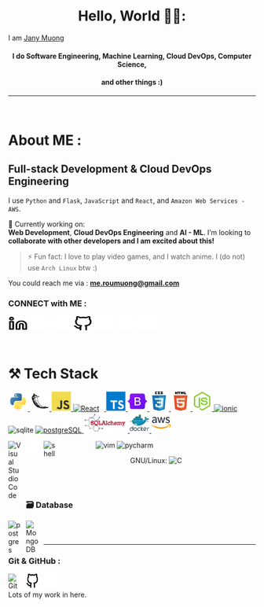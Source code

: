<!-- Hi, I am Jany Muong 👋🏿 -->

<h1 align="center">Hello, World 👋🏿:</h1>

I am [Jany Muong](https://www.github.com/janymuong/)

<h4 align="center">I do Software Engineering, Machine Learning, Cloud DevOps, Computer Science,
</h4>
<h4 align="center">and other things :)
</h4>

---
#  &nbsp;  <br> About ME :

## Full-stack Development & Cloud DevOps Engineering

I use `Python` and `Flask`, `JavaScript` and `React`, and `Amazon Web Services - AWS`.

🌱 Currently working on:       
**Web Development**, **Cloud DevOps Engineering** and **AI - ML**. I’m looking to **collaborate with other developers and I am excited about this!**


> ⚡ Fun fact: I love to play video games, and I watch anime. I (do not) use `Arch Linux` btw :)

You could reach me via : **me.roumuong@gmail.com**

### CONNECT with ME :


<p align="left">

<a href="https://www.linkedin.com/in/janymuong/#gh-light-mode-only" target="blank"><img align="center" src="./img_icons/linkedin-light.svg" alt="@janymuong" height="30" width="40" /></a> 
<a href="https://www.linkedin.com/in/janymuong/#gh-dark-mode-only" target="blank"><img align="center" src="./img_icons/linkedin-dark.svg" alt="@janymuong" height="30" width="40" /></a>
<a href="#" target="blank"><img align="center" src="./img_icons/youtube-dark.svg" alt="@janymuong" height="30" width="40" /></a> 
<a href="https://github.com/janymuong/janymuong/#gh-light-mode-only" target="blank"><img align="center" src="./img_icons/github-light.svg" alt="@janymuong" height="30" width="40" /></a> 
<a href="https://github.com/janymuong/janymuong/#gh-dark-mode-only" target="blank"><img align="center" src="./img_icons/github-dark.svg" alt="@janymuong" height="30" width="40" /></a> 
<a href="https://instagram.com/jany_muong/#gh-dark-mode-only" target="blank"><img align="center" src="./img_icons/instagram-dark.svg" alt="janymuong" height="30" width="40" /></a>
<a href="https://twitter.com/janymuong/#gh-dark-mode-only" target="blank"><img align="center" src="./img_icons/twitter-dark.svg" alt="janymuong" height="30" width="40" /></a>
 <!--<a href="https://twitter.com/janymuong/#gh-light-mode-only" target="blank"><img align="center" src="./img_icons/twitter-light.svg" alt="@janymuong" height="30" width="40" /></a> 
<a href="https://twitter.com/janymuong/#gh-dark-mode-only" target="blank"><img align="center" src="./img_icons/twitter-dark.svg" alt="@janymuong" height="30" width="40" /></a> 
<a href="https://www.instagram.com/jany_muong/#gh-light-mode-only" target="blank"><img align="center" src="./img_icons/instagram-light.svg" alt="@janymuong" height="30" width="40" /></a> 
<a href="https://www.instagram.com/jany_muong/#gh-dark-mode-only" target="blank"><img align="center" src="./img_icons/instagram-dark.svg" alt="@janymuong" height="30" width="40" /></a>
--> 
</p>

 <!--
 <a href="#" target="blank"><img align="center" src="https://cdn.jsdelivr.net/npm/simple-icons@3.0.1/icons/youtube.svg" alt="janymuong" height="30" width="40" /></a>
<a href="mailto:me.roumuong@gmail.com" target="blank"><img align="center" src="https://cdn.jsdelivr.net/npm/simple-icons@3.0.1/icons/gmail.svg" alt="janymuong" height="30" width="40" /></a>
<a href="https://twitter.com/janymuong/" target="blank">
 <img align="center" src="https://cdn.jsdelivr.net/npm/simple-icons@3.0.1/icons/twitter.svg" alt="janymuong" height="30" width="40" />
 </a>
<a href="https://www.instagram.com/jany_muong" target="blank"><img align="center" src="https://cdn.jsdelivr.net/npm/simple-icons@3.0.1/icons/instagram.svg" alt="janymuong" height="30" width="40" /></a>
</p>

[![website](./img_icons/linkedin-light.svg)](https://www.linkedin.com/in/janymuong/#gh-light-mode-only)
[![website](./img_icons/linkedin-dark.svg)](https://www.linkedin.com/in/janymuong//#gh-dark-mode-only)
&nbsp;&nbsp;
[![website](./img_icons/twitter-light.svg)](https://twitter.com/janymuong#gh-light-mode-only)
[![website](./img_icons/twitter-dark.svg)](https://twitter.com/janymuong#gh-dark-mode-only)
&nbsp;&nbsp;
[![website](./img_icons/youtube-light.svg)](https://www.youtube.com/channel/##gh-light-mode-only)
[![website](./img_icons/youtube-dark.svg)](https://www.youtube.com/channel/##gh-dark-mode-only)
&nbsp;&nbsp;
[![website](./img_icons/instagram-light.svg)](https://www.instagram.com/jany_muong/#gh-light-mode-only)
[![website](./img_icons/instagram-dark.svg)](https://www.instagram.com/jany_muong/#gh-dark-mode-only) -->

 &nbsp;  <br>

# ⚒️ Tech Stack

<p align="left"> 
  <a href="https://www.python.org" target="_blank"> 
    <img src="https://raw.githubusercontent.com/devicons/devicon/master/icons/python/python-original.svg" alt="python" width="40" height="40"/> </a> 
  <a href="https://flask.palletsprojects.com/" target="_blank"> <img src="https://raw.githubusercontent.com/devicons/devicon/9f4f5cdb393299a81125eb5127929ea7bfe42889/icons/flask/flask-original.svg" alt="flask" width="40" height="40"/> </a>
  <a href="https://developer.mozilla.org/en-US/docs/Web/JavaScript" target="_blank"> 
    <img src="https://raw.githubusercontent.com/devicons/devicon/master/icons/javascript/javascript-original.svg" alt="JavaScript" width="40" height="40"/> </a>
  <a href="#"> <img alt="React" width="26px" src="https://cdn.jsdelivr.net/gh/devicons/devicon/icons/react/react-original.svg" style="padding-right:10px;" /> </a>
  <a href="https://developer.mozilla.org/en-US/docs/Web/JavaScript" target="_blank"> 
    <img src="https://raw.githubusercontent.com/devicons/devicon/master/icons/typescript/typescript-original.svg" alt="typescript" width="40" height="40"/> </a> 
  <a href="https://www.getbootstrap.com/" target="_blank"> 
    <img src="https://raw.githubusercontent.com/devicons/devicon/master/icons/bootstrap/bootstrap-original.svg" alt="bootstrap" width="40" height="40"/> </a>
  <a href="https://www.w3schools.com/css/" target="_blank"> 
  <img src="https://raw.githubusercontent.com/devicons/devicon/master/icons/css3/css3-original-wordmark.svg" alt="css3" width="40" height="40"/> 
  <a href="https://www.w3.org/html/" target="_blank"> 
    <img src="https://raw.githubusercontent.com/devicons/devicon/master/icons/html5/html5-original-wordmark.svg" alt="html5" width="40" height="40"/> </a> 
  <!--<a href="https://www.docker.com/" target="_blank"> <img src="https://raw.githubusercontent.com/devicons/devicon/master/icons/docker/docker-original-wordmark.svg" alt="docker" width="40" height="40"/> </a>-->    
  <a href="https://nodejs.org" target="_blank">
    <img src="https://raw.githubusercontent.com/devicons/devicon/master/icons/nodejs/nodejs-original.svg" alt="nodejs" width="40" height="40"/> </a> 
  <a href="https://www.sqlite.org/" target="_blank"> 
    <a href="https://ionicframework.com" target="_blank"> <img src="https://upload.wikimedia.org/wikipedia/commons/d/d1/Ionic_Logo.svg" alt="ionic" width="40" height="40"/> </a>
    <img src="https://www.vectorlogo.zone/logos/sqlite/sqlite-icon.svg" alt="sqlite" width="40" height="40"/>
  </a> 
  <a href="https://www.postgresql.org/" target="_blank"> 
    <img src="https://www.vectorlogo.zone/logos/postgresql/postgresql-icon.svg" alt="postgreSQL" width="40" height="40"/>
  </a> 
  <a href="https://www.sqlalchemy.org/" target="_blank">
  <img src="img_icons/sqlalchemy_series_redo.png" alt="sqlalchemy" width="90" />
  </a>
  <a href="https://www.docker.com" target="_blank">
  <img src="https://raw.githubusercontent.com/devicons/devicon/master/icons/docker/docker-original-wordmark.svg" alt="docker" width="40" height="40"/>
  </a>
  <a href="https://aws.amazon.com" target="_blank"> <img src="https://raw.githubusercontent.com/devicons/devicon/master/icons/amazonwebservices/amazonwebservices-original-wordmark.svg" alt="aws" width="40" height="40"/> </a>
</p>
<!--
<img align="left" alt="HTML5" width="26px" src="https://cdn.jsdelivr.net/gh/devicons/devicon/icons/html5/html5-original.svg" style="padding-right:10px;" />
<img align="left" alt="CSS3" width="26px" src="https://cdn.jsdelivr.net/gh/devicons/devicon/icons/css3/css3-original.svg" style="padding-right:10px;" />
<img align="left" alt="JavaScript" width="26px" src="https://cdn.jsdelivr.net/gh/devicons/devicon/icons/javascript/javascript-original.svg" style="padding-right:10px;" />
<img align="left" alt="Bootstrap" width="26px" src="https://cdn.jsdelivr.net/gh/devicons/devicon/icons/bootstrap/bootstrap-original.svg" style="padding-right:10px;" />
<img align="left" alt="TypeScript" width="26px" src="https://cdn.jsdelivr.net/gh/devicons/devicon/icons/typescript/typescript-original.svg" style="padding-right:10px;" />
<img align="left" alt="Node.js" width="26px" src="https://cdn.jsdelivr.net/gh/devicons/devicon/icons/nodejs/nodejs-original.svg" style="padding-right:10px;" />-->

 <!-- <br /><br />-->

<p align="left"> 
<img align="left" alt="Visual Studio Code" width="26px" src="https://cdn.jsdelivr.net/gh/devicons/devicon/icons/vscode/vscode-original.svg" style="padding-right:10px;" />
<img src="https://img.shields.io/badge/vim-239120?style=for-the-badge&logo=vim&logoColor=white" style="padding-left:70px;" title="vim"/>
<img align="left" src="img_icons/terminal-dark.svg" alt="shell" width="26px" style="padding-right:10px;" />
<img alt="pycharm" width="26px" src="https://cdn.jsdelivr.net/gh/devicons/devicon/icons/pycharm/pycharm-original.svg" style="padding-right:10px;" />
<img align="left" alt="shell" width="26px" src="https://cdn.jsdelivr.net/gh/devicons/devicon/icons/bash/bash-original.svg" style="padding-right:10px;" />
</p>

<p><center>GNU/Linux: <img alt="C" width="26px" src="https://cdn.jsdelivr.net/gh/devicons/devicon/icons/c/c-original.svg" style="padding-right:10px;" /></center>
</p>
<br/><br />

### :card_file_box: Database

<img align="left" alt="postgres" width="26px" src="https://cdn.jsdelivr.net/gh/devicons/devicon/icons/postgresql/postgresql-original.svg" style="padding-right:10px;" />
<img align="left" alt="MongoDB" width="26px" src="https://cdn.jsdelivr.net/gh/devicons/devicon/icons/mongodb/mongodb-original.svg" style="padding-right:10px;" />

<br/><br/>

---
### Git & GitHub :

<img align="left" alt="Git" width="26px" src="https://cdn.jsdelivr.net/gh/devicons/devicon/icons/git/git-original.svg" style="padding-right:10px;" />
   
<!--<img align="left" alt="Github" width="26px" src="https://cdn.jsdelivr.net/gh/devicons/devicon/icons/github/github-original.svg" style="padding-right:10px;" />-->
 
 <a href="https://github.com/janymuong/janymuong/#gh-light-mode-only" target="blank"><img align="left" alt="Github" width="26px" style="padding-right:10px;"  src="./img_icons/github-light.svg" alt="@janymuong" height="30" width="40" /></a> 
<a href="https://github.com/janymuong/janymuong/#gh-dark-mode-only" target="blank"><img align="left" alt="Github" width="26px" style="padding-right:10px;"  src="./img_icons/github-dark.svg" alt="@janymuong" height="30" width="40" /></a> 
   
<br /><br />
Lots of my work in here.

[twitter]: https://twitter.com/janymuong
[instagram]: https://www.instagram.com/jany_muong/
[linkedin]: https://www.linkedin.com/in/janymuong/
